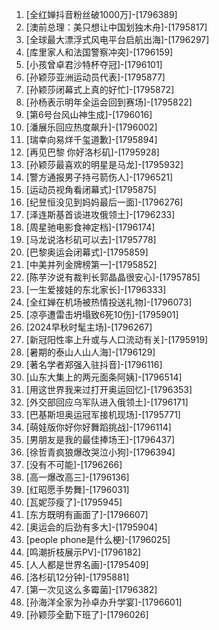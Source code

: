 
1. [全红婵抖音粉丝破1000万]-[1796389]
1. [澳前总理：美只想让中国划独木舟]-[1795817]
1. [全球最大漂浮式风电平台启航出海]-[1796297]
1. [库里家人和法国警察冲突]-[1796159]
1. [小孩曾卓君沙特杯夺冠]-[1796101]
1. [孙颖莎亚洲运动员代表]-[1795877]
1. [孙颖莎闭幕式上真的好忙]-[1795872]
1. [孙杨表示明年全运会回到赛场]-[1795822]
1. [第6号台风山神生成]-[1796016]
1. [潘展乐回应热度飙升]-[1796002]
1. [瑞幸向易烊千玺道歉]-[1795894]
1. [再见巴黎 你好洛杉矶]-[1795928]
1. [孙颖莎最喜欢的明星是马龙]-[1795932]
1. [警方通报男子持弓箭伤人]-[1796521]
1. [运动员视角看闭幕式]-[1795875]
1. [纪昱恒没见到妈妈最后一面]-[1796276]
1. [泽连斯基首谈进攻俄领土]-[1796233]
1. [周星驰电影食神定档]-[1796174]
1. [马龙说洛杉矶可以去]-[1795778]
1. [巴黎奥运会闭幕式]-[1795859]
1. [中美并列金牌榜第一]-[1795852]
1. [陈芋汐说有裁判长郭晶晶很安心]-[1795785]
1. [一生爱接娃的东北家长]-[1796333]
1. [全红婵在机场被热情投送礼物]-[1796073]
1. [凉亭遭雷击坍塌致6死10伤]-[1795901]
1. [2024早秋时髦主场]-[1796267]
1. [新冠阳性率上升或与人口流动有关]-[1795919]
1. [暑期的泰山人山人海]-[1796129]
1. [著名学者郑强入驻抖音]-[1796116]
1. [山东大集上的两元面条阿姨]-[1796514]
1. [用这世界我来过打开奥运回忆]-[1796353]
1. [外交部回应乌军队进入俄领土]-[1796171]
1. [巴基斯坦奥运冠军接机现场]-[1795771]
1. [萌娃版你好你好舞蹈挑战]-[1796114]
1. [男朋友是我的最佳捧场王]-[1796437]
1. [徐哲青疯狼爆改哭泣小狗]-[1796394]
1. [没有不可能]-[1796266]
1. [高一爆改高三]-[1796136]
1. [红昭愿手势舞]-[1796031]
1. [瓦妮莎瘦了]-[1795945]
1. [东方既明有画面了]-[1796607]
1. [奥运会的后劲有多大]-[1795904]
1. [people phone是什么梗]-[1796025]
1. [鸣潮折枝展示PV]-[1796182]
1. [人人都是世界名画]-[1795409]
1. [洛杉矶12分钟]-[1795881]
1. [第一次见这么多霉菌]-[1796382]
1. [孙海洋全家为孙卓办升学宴]-[1796601]
1. [孙颖莎全勤下班了]-[1796026]